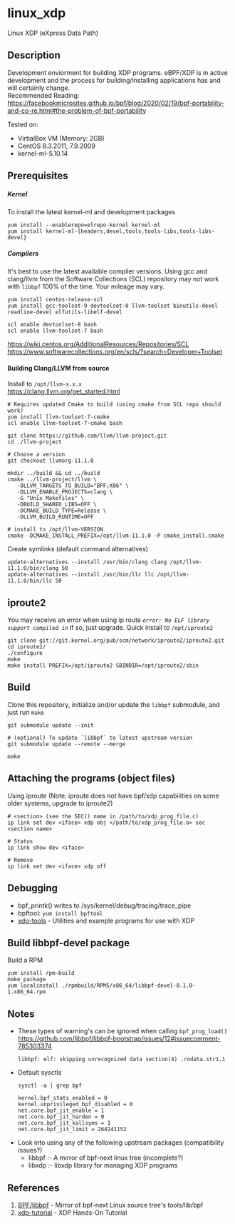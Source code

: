 # linux_xdp
Linux XDP (eXpress Data Path)

## Description
Development enviorment for building XDP programs. eBPF/XDP is in active development and the process for building/installing applications has and will certainly change.  
Recommended Reading:  
https://facebookmicrosites.github.io/bpf/blog/2020/02/19/bpf-portability-and-co-re.html#the-problem-of-bpf-portability

Tested on:
- VirtialBox VM (Memory: 2GB)
- CentOS 8.3.2011, 7.9.2009
- kernel-ml-5.10.14

## Prerequisites
##### Kernel
To install the latest kernel-ml and development packages
```
yum install --enablerepo=elrepo-kernel kernel-ml
yum install kernel-ml-{headers,devel,tools,tools-libs,tools-libs-devel}
```
##### Compilers
It's best to use the latest available compiler versions. Using gcc and clang/llvm from the Software Collections (SCL) repository may not work with `libbpf` 100% of the time. Your mileage may vary.
```
yum install centos-release-scl
yum install gcc-toolset-9 devtoolset-8 llvm-toolset binutils-devel readline-devel elfutils-libelf-devel

scl enable devtoolset-8 bash
scl enable llvm-toolset-7 bash
```
https://wiki.centos.org/AdditionalResources/Repositories/SCL
https://www.softwarecollections.org/en/scls/?search=Developer+Toolset
#### Building Clang/LLVM from source
Install to `/opt/llvm-x.x.x`   
https://clang.llvm.org/get_started.html
```
# Requires updated Cmake to build (using cmake from SCL repo should work)
yum install llvm-toolset-7-cmake
scl enable llvm-toolset-7-cmake bash

git clone https://github.com/llvm/llvm-project.git
cd ./llvm-project

# Choose a version
git checkout llvmorg-11.1.0

mkdir ../build && cd ../build
cmake ../llvm-project/llvm \
   -DLLVM_TARGETS_TO_BUILD="BPF;X86" \
   -DLLVM_ENABLE_PROJECTS=clang \
   -G "Unix Makefiles" \
   -DBUILD_SHARED_LIBS=OFF \
   -DCMAKE_BUILD_TYPE=Release \
   -DLLVM_BUILD_RUNTIME=OFF

# install to /opt/llvm-VERSION
cmake -DCMAKE_INSTALL_PREFIX=/opt/llvm-11.1.0 -P cmake_install.cmake
```
Create symlinks (default command alternatives)
```
update-alternatives --install /usr/bin/clang clang /opt/llvm-11.1.0/bin/clang 50
update-alternatives --install /usr/bin/llc llc /opt/llvm-11.1.0/bin/llc 50
```

## iproute2
You may receive an error when using ip route *`error: No ELF library support compiled in`* If so, just upgrade. Quick install to `/opt/iproute2`
```
git clone git://git.kernel.org/pub/scm/network/iproute2/iproute2.git
cd iproute2/
./configure
make
make install PREFIX=/opt/iproute2 SBINDIR=/opt/iproute2/sbin
```
## Build
Clone this repository, initialize and/or update the `libbpf` submodule, and just run `make`
```
git submodule update --init

# (optional) To update `libbpf` to latest upstream version
git submodule update --remote --merge

make
```

## Attaching the programs (object files)
Using iproute (Note: iproute does not have bpf/xdp capabilities on some older systems, upgrade to iproute2)
```
# <section> (see the SEC() name in /path/to/xdp_prog_file.c)
ip link set dev <iface> xdp obj </path/to/xdp_prog_file.o> sec <section name>

# Status
ip link show dev <iface>

# Remove
ip link set dev <iface> xdp off
```
## Debugging
- bpf_printk() writes to /sys/kernel/debug/tracing/trace_pipe
- bpftool: `yum install bpftool`
- [xdp-tools](https://github.com/xdp-project/xdp-tools) - Utilities and example programs for use with XDP

## Build libbpf-devel package
Build a RPM
```
yum install rpm-build
make package
yum localinstall ./rpmbuild/RPMS/x86_64/libbpf-devel-0.1.0-1.x86_64.rpm
```

## Notes
- These types of warning's can be ignored when calling `bpf_prog_load()`  
  https://github.com/libbpf/libbpf-bootstrap/issues/12#issuecomment-785303374
  ```
  libbpf: elf: skipping unrecognized data section(4) .rodata.str1.1
  ```
- Default sysctls
  ```
  sysctl -a | grep bpf
  
  kernel.bpf_stats_enabled = 0
  kernel.unprivileged_bpf_disabled = 0
  net.core.bpf_jit_enable = 1
  net.core.bpf_jit_harden = 0
  net.core.bpf_jit_kallsyms = 1
  net.core.bpf_jit_limit = 264241152
  ```
- Look into using any of the following upstream packages (compatibility issues?)
  - libbpf :- A mirror of bpf-next linux tree (incomplete?)
  - libxdp :- libxdp library for managing XDP programs

## References
 1. [BPF/libbpf](https://github.com/libbpf/libbpf) - Mirror of bpf-next Linux source tree's tools/lib/bpf
 2. [xdp-tutorial](https://github.com/xdp-project/xdp-tutorial) - XDP Hands-On Tutorial
